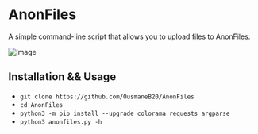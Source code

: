 # AnonFiles
A simple command-line script that allows you to upload files to AnonFiles.

![image](https://github.com/OusmaneB20/AnonFiles/assets/132360962/66474384-c30c-47f0-b2aa-c46e9f8f8fce)

## Installation && Usage
- `git clone https://github.com/OusmaneB20/AnonFiles`
- `cd AnonFiles`
- `python3 -m pip install --upgrade colorama requests argparse`
- `python3 anonfiles.py -h`
